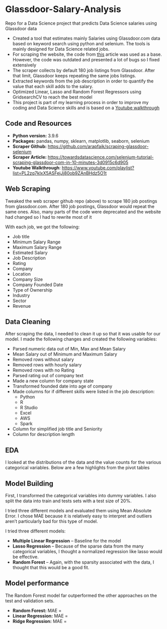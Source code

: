 # Glassdoor-Salary-Analysis
Repo for a Data Science project that predicts Data Science salaries using Glassdoor data

- Created a tool that estimates mainly Salaries using Glassdoor.com data based on keyword search using python and selenium. The tools is mainly designed for Data Science related jobs.
- For scraping the website, the code from [this](https://towardsdatascience.com/selenium-tutorial-scraping-glassdoor-com-in-10-minutes-3d0915c6d905) article was used as a base. However, the code was outdated and presented a lot of bugs so I fixed extensively
- The scraper collects by default 180 job listings from Glassdoor. After that limit, Glassdoor keeps repeating the same jobs listings.
- Extracted keywords from the job description in order to quantify the value that each skill adds to the salary.
- Optimized Linear, Lasso and Random Forest Regressors using GridsearchCV to reach the best model
- This project is part of my learning process in order to improve my coding and Data Science skills and is based on a [Youtube walkthrough](https://www.youtube.com/playlist?list=PL2zq7klxX5ASFejJj80ob9ZAnBHdz5O1t)

## Code and Resources
- **Python version:** 3.9.6
- **Packages:** pandas, numpy, sklearn, matplotlib, seaborn, selenium
- **Scraper Github:** https://github.com/arapfaik/scraping-glassdoor-selenium
- **Scraper Article:** https://towardsdatascience.com/selenium-tutorial-scraping-glassdoor-com-in-10-minutes-3d0915c6d905
- **Youtube Walkthrough**: https://www.youtube.com/playlist?list=PL2zq7klxX5ASFejJj80ob9ZAnBHdz5O1t

## Web Scraping
Tweaked the web scraper github repo (above) to scrape 180 job postings from glassdoor.com.
After 180 job postings, Glassdoor would repeat the same ones.
Also, many parts of the code were deprecated and the website had changed so I had to rewrite most of it

With each job, we got the following:

- Job title
- Minimum Salary Range
- Maximum Salary Range
- Estimated Salary
- Job Description
- Rating
- Company
- Location
- Company Size
- Company Founded Date
- Type of Ownership
- Industry
- Sector
- Revenue

## Data Cleaning
After scraping the data, I needed to clean it up so that it was usable for our model. I made the following changes and created the following variables:

- Parsed numeric data out of Min, Max and Mean Salary
- Mean Salary out of Minimum and Maximum Salary
- Removed rows without salary
- Removed rows with hourly salary
- Removed rows with no Rating
- Parsed rating out of company text
- Made a new column for company state
- Transformed founded date into age of company
- Made columns for if different skills were listed in the job description:
  - Python
  - R
  - R Studio
  - Excel
  - AWS
  - Spark
- Column for simplified job title and Seniority
- Column for description length

## EDA
I looked at the distributions of the data and the value counts for the various categorical variables. Below are a few highlights from the pivot tables

## Model Building
First, I transformed the categorical variables into dummy variables. I also split the data into train and tests sets with a test size of 20%.

I tried three different models and evaluated them using Mean Absolute Error. I chose MAE because it is relatively easy to interpret and outliers aren’t particularly bad for this type of model.

I tried three different models:

- **Multiple Linear Regression** – Baseline for the model
- **Lasso Regression** – Because of the sparse data from the many categorical variables, I thought a normalized regression like lasso would be effective.
- **Random Forest** – Again, with the sparsity associated with the data, I thought that this would be a good fit.

## Model performance
The Random Forest model far outperformed the other approaches on the test and validation sets.

- **Random Forest:** MAE = 
- **Linear Regression:** MAE = 
- **Ridge Regression:** MAE = 

